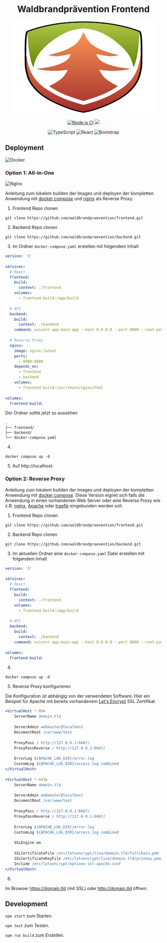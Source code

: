 <h1 align="center">Waldbrandprävention Frontend</h1>
<p align="center">   
    <img width="460" height="300" src="src/assets/img/logo-v1.svg">
</p>

<div align="center">

[![Node.js CI](https://img.shields.io/github/workflow/status/waldbrandpraevention/frontend/Node.js%20CI?style=for-the-badge)](https://github.com/waldbrandpraevention/frontend/actions/workflows/node.js.yml)
![](https://img.shields.io/github/commit-activity/m/waldbrandpraevention/frontend?style=for-the-badge)

![TypeScript](https://img.shields.io/badge/typescript-%23007ACC.svg?style=for-the-badge&logo=typescript&logoColor=white)
![React](https://img.shields.io/badge/react-%2320232a.svg?style=for-the-badge&logo=react&logoColor=%2361DAFB)
![Bootstrap](https://img.shields.io/badge/bootstrap-%23563D7C.svg?style=for-the-badge&logo=bootstrap&logoColor=white)


</div>

## Deployment

![Docker](https://img.shields.io/badge/docker-%230db7ed.svg?style=for-the-badge&logo=docker&logoColor=white)
### Option 1: All-in-One

![Nginx](https://img.shields.io/badge/nginx-%23009639.svg?style=for-the-badge&logo=nginx&logoColor=white)

Anleitung zum lokalem builden der Images und deployen der kompletten Anwendung mit [docker compose](https://docs.docker.com/compose/) und [nginx](https://www.nginx.org/) als Reverse Proxy.

1. Frontend Repo clonen
```
git clone https://github.com/waldbrandpraevention/frontend.git
```
2. Backend Repo clonen
```
git clone https://github.com/waldbrandpraevention/backend.git
```
3. Im Ordner `docker-compose.yaml` erstellen mit folgendem Inhalt
```yaml
version: '3'

services:
  # React
  frontend:
    build:
      context: ./frontend
    volumes:
      - frontend-build:/app/build

  # API
  backend:
    build:
      context: ./backend
    command: uvicorn app.main:app --host 0.0.0.0 --port 8000 --root-path /api

  # Reverse Proxy
  nginx:
    image: nginx:latest
    ports:
      - 8080:8000
    depends_on:
      - frontend
      - backend
    volumes:
      - frontend-build:/usr/share/nginx/html

volumes:
  frontend-build:

```
Der Ordner sollte jetzt so aussehen
```
.
├── frontend/
├── backend/
└── docker-compose.yaml
```

4. 
```
docker compose up -d
```
5. Auf http://localhost:

### Option 2: Reverse Proxy




Anleitung zum lokalem builden der Images und deployen der kompletten Anwendung mit [docker compose](https://docs.docker.com/compose/). Diese Version eignet sich falls die Anwendung in einen vorhandenen Web Server oder eine Reverse Proxy wie z.B. [nginx](https://www.nginx.org/), [Apache](https://httpd.apache.org/) oder [traefik](https://traefik.io/traefik/) eingebunden werden soll. 

1. Frontend Repo clonen
```
git clone https://github.com/waldbrandpraevention/frontend.git
```
2. Backend Repo clonen
```
git clone https://github.com/waldbrandpraevention/backend.git
```
3. Im aktuellen Ordner eine `docker-compose.yaml` Datei erstellen mit folgendem Inhalt
```yaml
version: '3'

services:
  # React
  frontend:
    build:
      context: ./frontend
    volumes:
      - frontend-build:/app/build

  # API
  backend:
    build:
      context: ./backend
    command: uvicorn app.main:app --host 0.0.0.0 --port 8000 --root-path /api

volumes:
  frontend-build:

```
4. 
```
docker compose up -d
```
5. Reverse Proxy konfigurieren

Die Konfiguration ist abhängig von der verwendeten Software. Hier ein Beispiel für Apache  mit bereits vorhandenem [Let's Encrypt](https://letsencrypt.org/de/) SSL Zertifikat.
```apache 
<VirtualHost *:80>
    ServerName domain.tld

    ServerAdmin webmaster@localhost
    DocumentRoot /var/www/test

    ProxyPass / http://127.0.0.1:6667/
    ProxyPassReverse / http://127.0.0.1:6667/

    ErrorLog ${APACHE_LOG_DIR}/error.log
    CustomLog ${APACHE_LOG_DIR}/access.log combined
</VirtualHost>

<VirtualHost *:443>
    ServerName domain.tld

    ServerAdmin webmaster@localhost
    DocumentRoot /var/www/test

    ProxyPass / http://127.0.0.1:6667/
    ProxyPassReverse / http://127.0.0.1:6667/

    ErrorLog ${APACHE_LOG_DIR}/error.log
    CustomLog ${APACHE_LOG_DIR}/access.log combined

    SSLEngine on

    SSLCertificateFile /etc/letsencrypt/live/domain.tld/fullchain.pem
    SSLCertificateKeyFile /etc/letsencrypt/live/domain.tld/privkey.pem
    Include /etc/letsencrypt/options-ssl-apache.conf
</VirtualHost>
```
6.
Im Browser https://domain.tld (mit SSL) oder http://domain.tld öffnen.

<!-- ### Reverse proxy


```apache
<VirtualHost *:80>
        ServerName <domain>

        DocumentRoot /var/www/test

        ProxyPass / http://127.0.0.1:6667/
        ProxyPassReverse / http://127.0.0.1:6667/

        ErrorLog ${APACHE_LOG_DIR}/error.log
        CustomLog ${APACHE_LOG_DIR}/access.log combined
</VirtualHost>

<VirtualHost *:443>
    ServerName <domain>

    DocumentRoot /var/www/test

    ProxyPass / http://127.0.0.1:6667/
    ProxyPassReverse / http://127.0.0.1:6667/

    ErrorLog ${APACHE_LOG_DIR}/error.log
    CustomLog ${APACHE_LOG_DIR}/access.log combined

    SSLEngine on

    SSLCertificateFile /etc/letsencrypt/live/bp.adriansoftware.de/fullchain.pem
    SSLCertificateKeyFile /etc/letsencrypt/live/bp.adriansoftware.de/privkey.pem
Include /etc/letsencrypt/options-ssl-apache.conf
</VirtualHost><VirtualHost *:80>
        ServerName app.bp.adriansoftware.de

        ServerAdmin webmaster@localhost
        DocumentRoot /var/www/test

        ProxyPass / http://127.0.0.1:6667/
        ProxyPassReverse / http://127.0.0.1:6667/

        ErrorLog ${APACHE_LOG_DIR}/error.log
        CustomLog ${APACHE_LOG_DIR}/access.log combined

#RewriteEngine on
#RewriteCond %{SERVER_NAME} =app.bp.adriansoftware.de
#RewriteRule ^ https://%{SERVER_NAME}%{REQUEST_URI} [END,NE,R=permanent]
</VirtualHost>

<VirtualHost *:443>
    ServerName app.bp.adriansoftware.de

    ServerAdmin webmaster@localhost
    DocumentRoot /var/www/test

    ProxyPass / http://127.0.0.1:6667/
    ProxyPassReverse / http://127.0.0.1:6667/

    ErrorLog ${APACHE_LOG_DIR}/error.log
    CustomLog ${APACHE_LOG_DIR}/access.log combined

    SSLEngine on

    SSLCertificateFile /etc/letsencrypt/live/bp.adriansoftware.de/fullchain.pem
    SSLCertificateKeyFile /etc/letsencrypt/live/bp.adriansoftware.de/privkey.pem
Include /etc/letsencrypt/options-ssl-apache.conf
</VirtualHost>
``` -->

## Development

`npm start` zum Starten.

`npm test` zum Testen.

`npm run build` zum Erstellen.


